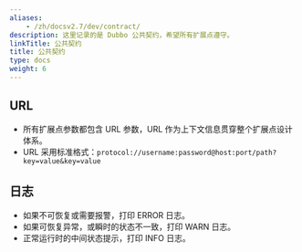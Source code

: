 ```yaml
---
aliases:
    - /zh/docsv2.7/dev/contract/
description: 这里记录的是 Dubbo 公共契约，希望所有扩展点遵守。
linkTitle: 公共契约
title: 公共契约
type: docs
weight: 6
---
```




## URL

* 所有扩展点参数都包含 URL 参数，URL 作为上下文信息贯穿整个扩展点设计体系。
* URL 采用标准格式：`protocol://username:password@host:port/path?key=value&key=value`

## 日志

* 如果不可恢复或需要报警，打印 ERROR 日志。
* 如果可恢复异常，或瞬时的状态不一致，打印 WARN 日志。
* 正常运行时的中间状态提示，打印 INFO 日志。